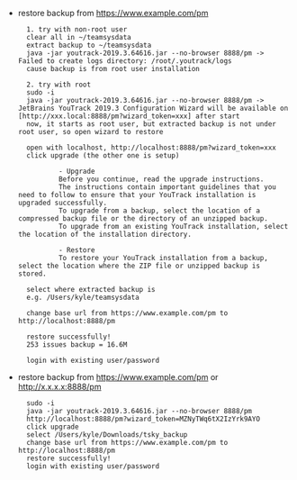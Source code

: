 
- restore backup from https://www.example.com/pm

        1. try with non-root user
        clear all in ~/teamsysdata
        extract backup to ~/teamsysdata
        java -jar youtrack-2019.3.64616.jar --no-browser 8888/pm -> Failed to create logs directory: /root/.youtrack/logs
        cause backup is from root user installation

        2. try with root
        sudo -i
        java -jar youtrack-2019.3.64616.jar --no-browser 8888/pm -> JetBrains YouTrack 2019.3 Configuration Wizard will be available on [http://xxx.local:8888/pm?wizard_token=xxx] after start
        now, it starts as root user, but extracted backup is not under root user, so open wizard to restore

        open with localhost, http://localhost:8888/pm?wizard_token=xxx
        click upgrade (the other one is setup)

                - Upgrade
                Before you continue, read the upgrade instructions.
                The instructions contain important guidelines that you need to follow to ensure that your YouTrack installation is upgraded successfully.
                To upgrade from a backup, select the location of a compressed backup file or the directory of an unzipped backup.
                To upgrade from an existing YouTrack installation, select the location of the installation directory.

                - Restore
                To restore your YouTrack installation from a backup, select the location where the ZIP file or unzipped backup is stored.

        select where extracted backup is
        e.g. /Users/kyle/teamsysdata

        change base url from https://www.example.com/pm to http://localhost:8888/pm

        restore successfully!
        253 issues backup = 16.6M

        login with existing user/password

- restore backup from https://www.example.com/pm or http://x.x.x.x:8888/pm

        sudo -i
        java -jar youtrack-2019.3.64616.jar --no-browser 8888/pm
        http://localhost:8888/pm?wizard_token=MZNyTWq6tX2IzYrk9AYO
        click upgrade
        select /Users/kyle/Downloads/tsky_backup
        change base url from https://www.example.com/pm to http://localhost:8888/pm
        restore successfully!
        login with existing user/password
